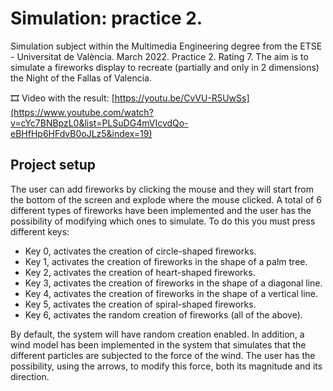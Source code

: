 ﻿# Simulation: practice 2.

Simulation subject within the Multimedia Engineering degree from the ETSE - Universitat de València. March 2022. Practice 2. Rating 7. The aim is to simulate a fireworks display to recreate (partially and only in 2 dimensions) the Night of the Fallas of Valencia.

🎞️ Video with the result: [https://youtu.be/CvVU-R5UwSs](https://www.youtube.com/watch?v=cYc7BNBpzL0&list=PLSuDG4mVIcvdQo-eBHfHp6HFdvB0oJLz5&index=19)

## Project setup
The user can add fireworks by clicking the mouse and they will start from the bottom of the screen and explode where the mouse clicked. A total of 6 different types of fireworks have been implemented and the user has the possibility of modifying which ones to simulate. To do this you must press different keys:
  - Key 0, activates the creation of circle-shaped fireworks.
  - Key 1, activates the creation of fireworks in the shape of a palm tree.
  - Key 2, activates the creation of heart-shaped fireworks.
  - Key 3, activates the creation of fireworks in the shape of a diagonal line.
  - Key 4, activates the creation of fireworks in the shape of a vertical line.
  - Key 5, activates the creation of spiral-shaped fireworks.
  - Key 6, activates the random creation of fireworks (all of the above).

By default, the system will have random creation enabled. In addition, a wind model has been implemented in the system that simulates that the different particles are subjected to the force of the wind. The user has the possibility, using the arrows, to modify this force, both its magnitude and its direction.
